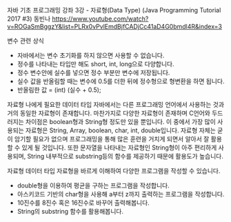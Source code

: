 자바 기초 프로그래밍 강좌 3강 - 자료형(Data Type) (Java Programming Tutorial 2017 #3)
동빈나
https://www.youtube.com/watch?v=ROGaSmBggzY&list=PLRx0vPvlEmdBjfCADjCc41aD4G0bmdl4R&index=3

변수 관련 상식
- 자바에서는 변수 초기화를 하지 않으면 사용할 수 없습니다.
- 정수를 나타내는 타입만 해도 short, int, long으로 다양합니다.
-  정수 변수안에 실수를 넣으면 정수 부분만 변수에 저장됩니다.
- 실수 값을 반올림할 때는 변수에 0.5를 더한 뒤에 정수형으로 형변환을 하면 됩니다.
- 반올림한 값 = (int) (실수 + 0.5);

자료형
나에게 필요한 데이터 타입
자바에서는 다른 프로그래밍 언어에서 사용하는 것과 거의 동일한 자료형이 존재합니다.
마찬가지로 다양한 자료형이 존재하며 C언어와 두드러지는 차이점은 boolean형과 String형 정도만 있을 뿐입니다.
이 중에서 가장 많이 사용되는 자료형은 String, Array, boolean, char, int, double입니다.
자료형 자체는 굳이 암기할 필요가 없으며 프로그래밍을 통해 많은 훈련을 거치게 되면서 알아서 잘 활용할 수 있게 될 것입니다.
또한 문자열을 나타내는 자료형인 String형이 아주 편리하게 사용되며, String 내부적으로
substring등의 함수를 제공하기 때문에 활용도가 높습니다.

자료형
데이터 타입
자료형을 바르게 이해하여 다양한 프로그램을 작성할 수 있습니다.
- double형을 이용하여 평균을 구하는 프로그램을 작성합니다.
- 아스키코드 기반의 char형을 사용해 a부터 z까지 출력하는 프로그램을 작성합니다.
- 10진수를 8진수 혹은 16진수로 바꾸어 출력해봅니다.
- String의 substring 함수를 활용해봅니다.
